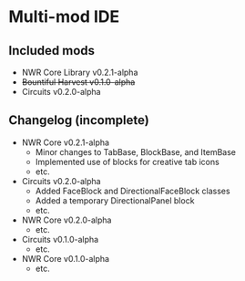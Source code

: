 # Multi-mod IDE

## Included mods
- NWR Core Library v0.2.1-alpha
- ~~Bountiful Harvest v0.1.0-alpha~~
- Circuits v0.2.0-alpha

## Changelog (incomplete)
- NWR Core v0.2.1-alpha
    - Minor changes to TabBase, BlockBase, and ItemBase
    - Implemented use of blocks for creative tab icons
    - etc.
- Circuits v0.2.0-alpha
    - Added FaceBlock and DirectionalFaceBlock classes
    - Added a temporary DirectionalPanel block
    - etc.
- NWR Core v0.2.0-alpha
    - etc.
- Circuits v0.1.0-alpha
    - etc.
- NWR Core v0.1.0-alpha
    - etc.